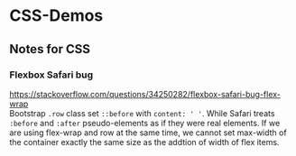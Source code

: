 # CSS-Demos
## Notes for CSS
### Flexbox Safari bug 
https://stackoverflow.com/questions/34250282/flexbox-safari-bug-flex-wrap  
Bootstrap `.row` class set `::before` with `content: ' '`. While Safari treats `:before` and `:after` pseudo-elements as if they were real elements. If we are using flex-wrap and row at the same time, we cannot set max-width of the container exactly the same size as the addtion of width of flex items. 
